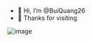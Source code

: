 - 👋 Hi, I’m @BuiQuang26
- 👻 Thanks for visiting

![image](https://i.pinimg.com/originals/ee/b8/a5/eeb8a5a275a674dff32da4b84ec6ca65.gif)

<!---
BuiQuang26/BuiQuang26 is a ✨ special ✨ repository because its `README.md` (this file) appears on your GitHub profile.
You can click the Preview link to take a look at your changes.
--->

